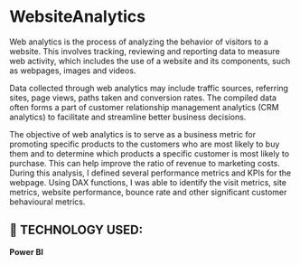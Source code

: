 # **WebsiteAnalytics**

Web analytics is the process of analyzing the behavior of visitors to a website. This involves tracking, reviewing and reporting data to measure web activity, which includes the use of a website and its components, such as webpages, images and videos.

Data collected through web analytics may include traffic sources, referring sites, page views, paths taken and conversion rates. The compiled data often forms a part of customer relationship management analytics (CRM analytics) to facilitate and streamline better business decisions.

The objective of web analytics is to serve as a business metric for promoting specific products to the customers who are most likely to buy them and to determine which products a specific customer is most likely to purchase. This can help improve the ratio of revenue to marketing costs.
During this analysis, I defined several performance metrics and KPIs for the webpage.
Using DAX functions, I was able to identify the visit metrics, site metrics, website performance, bounce rate and other significant customer behavioural metrics.

## 🔧 TECHNOLOGY USED:
**Power BI**
